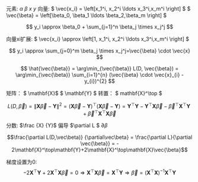 元素: $\alpha$ $\beta$ $x$ $y$
向量: $ \vec{x_i} = \left[x_1^i, x_2^i \ldots x_3^i,x_m^i \right] $
     $ \vec{\beta} = \left[\beta_0, \beta_1 \ldots \beta_2,\beta_m \right] $

$$ y_i \approx \beta_0 + \sum_{j=1}^n  \beta_j \times x_j^j $$

向量xi扩展:  $ \vec{x_i} \approx \left[1, x_1^i, x_2^i \ldots x_3^i,x_m^i \right] $

$$ y_i \approx \sum_{j=0}^m  \beta_j \times x_j^j=\vec{\beta} \cdot \vec{x} $$

$$ \hat{\vec{\beta}} = \arg\min_{\vec{\beta}} L(D, \vec{\beta}) = \arg\min_{\vec{\beta}} \sum_{i=1}^{n} (\vec{\beta} \cdot \vec{x}_{i} - y_{i})^{2} $$

矩阵： $ \mathbf{X}$  $ \mathbf{Y} $ 
转置： $ mathbf{X}^\top $

$$L(D, \vec{\beta}) 
= \|\mathbf{X}\vec{\beta} - \mathbf{Y}\|^2= (\mathbf{X}\vec{\beta} - \mathbf{Y})^\top (\mathbf{X}\vec{\beta} - \mathbf{Y})= \mathbf{Y}^\top\mathbf{Y} - \mathbf{Y}^\top \mathbf{X}\vec{\beta} - \vec{\beta}^\top \mathbf{X}^\top \mathbf{Y} + \vec{\beta}^\top \mathbf{X}^\top \mathbf{X}\vec{\beta}$$

分数: $\frac {X} {Y}$
偏导 $\partial L $ $\partial \beta$ 

$$\frac{\partial L(D,\vec\beta)} {\partial\vec\beta} = \frac{\partial L}{\partial \vec{\beta}} = - 2\mathbf{X}^\top\mathbf{Y}+2\mathbf{X}^\top\mathbf{X}\vec{\beta}$$

梯度设置为0:
$$-2\mathbf{X}^\top\mathbf{Y}+2\mathbf{X}^\top\mathbf{X}\vec{\beta} = 0\Rightarrow \mathbf{X}^\top\mathbf{X}\vec{\beta} = \mathbf{X}^\top\mathbf{Y}\Rightarrow \vec{\beta} = (\mathbf{X}^\top\mathbf{X})^{-1}\mathbf{X}^\top\mathbf{Y}$$


